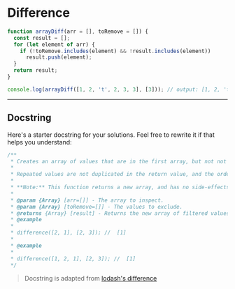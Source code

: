 # Difference

```js
function arrayDiff(arr = [], toRemove = []) {
  const result = [];
  for (let element of arr) {
    if (!toRemove.includes(element) && !result.includes(element))
      result.push(element);
  }
  return result;
}

console.log(arrayDiff([1, 2, 't', 2, 3, 3], [3])); // output: [1, 2, 't']
```

---

## Docstring

Here's a starter docstring for your solutions. Feel free to rewrite it if that
helps you understand:

```js
/**
 * Creates an array of values that are in the first array, but not not in the second array.
 *
 * Repeated values are not duplicated in the return value, and the order of result values are determined by the first array.
 *
 * **Note:** This function returns a new array, and has no side-effects.
 *
 * @param {Array} [arr=[]] - The array to inspect.
 * @param {Array} [toRemove=[]] - The values to exclude.
 * @returns {Array} [result] - Returns the new array of filtered values.
 * @example
 *
 * difference([2, 1], [2, 3]); //  [1]
 *
 * @example
 *
 * difference([1, 2, 1], [2, 3]); //  [1]
 */
```

> Docstring is adapted from
> [lodash's difference](https://github.com/lodash/lodash/blob/4.17.15/lodash.js#L6947)
